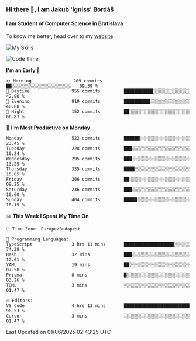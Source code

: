 ### Hi there 👋, I am Jakub 'igniss' Bordáš

#### I am Student of Computer Science in Bratislava
To know me better, head over to my [website](https://bordas.sk).

[![My Skills](https://skillicons.dev/icons?i=js,typescript,html,css,figma,svelte,vue,next,postgresql,nest,express,nodejs)](https://bordas.sk)


<!--START_SECTION:waka-->
![Code Time](http://img.shields.io/badge/Code%20Time-1%2C918%20hrs%2036%20mins-blue)

**I'm an Early 🐤** 

```text
🌞 Morning                209 commits         ██░░░░░░░░░░░░░░░░░░░░░░░   09.39 % 
🌆 Daytime                955 commits         ███████████░░░░░░░░░░░░░░   42.90 % 
🌃 Evening                910 commits         ██████████░░░░░░░░░░░░░░░   40.88 % 
🌙 Night                  152 commits         ██░░░░░░░░░░░░░░░░░░░░░░░   06.83 % 
```
📅 **I'm Most Productive on Monday** 

```text
Monday                   522 commits         ██████░░░░░░░░░░░░░░░░░░░   23.45 % 
Tuesday                  228 commits         ███░░░░░░░░░░░░░░░░░░░░░░   10.24 % 
Wednesday                295 commits         ███░░░░░░░░░░░░░░░░░░░░░░   13.25 % 
Thursday                 335 commits         ████░░░░░░░░░░░░░░░░░░░░░   15.05 % 
Friday                   206 commits         ██░░░░░░░░░░░░░░░░░░░░░░░   09.25 % 
Saturday                 236 commits         ███░░░░░░░░░░░░░░░░░░░░░░   10.60 % 
Sunday                   404 commits         █████░░░░░░░░░░░░░░░░░░░░   18.15 % 
```


📊 **This Week I Spent My Time On** 

```text
🕑︎ Time Zone: Europe/Budapest

💬 Programming Languages: 
TypeScript               3 hrs 11 mins       ███████████████████░░░░░░   74.28 % 
Bash                     32 mins             ███░░░░░░░░░░░░░░░░░░░░░░   12.61 % 
YAML                     19 mins             ██░░░░░░░░░░░░░░░░░░░░░░░   07.58 % 
Prisma                   8 mins              █░░░░░░░░░░░░░░░░░░░░░░░░   03.26 % 
TOML                     3 mins              ░░░░░░░░░░░░░░░░░░░░░░░░░   01.47 % 

🔥 Editors: 
VS Code                  4 hrs 13 mins       █████████████████████████   98.53 % 
Cursor                   3 mins              ░░░░░░░░░░░░░░░░░░░░░░░░░   01.47 % 
```


 Last Updated on 01/06/2025 02:43:25 UTC
<!--END_SECTION:waka-->
